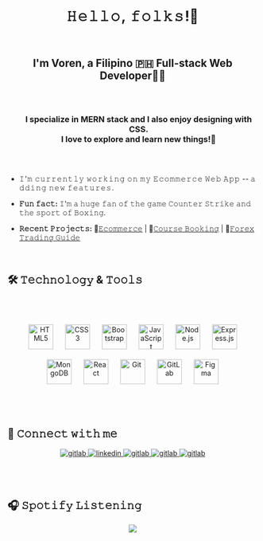 # <div align="center">𝙷&#8202;𝚎&#8202;𝚕&#8202;𝚕&#8202;𝚘&#8202;,&#8202; 𝚏&#8202;𝚘&#8202;𝚕&#8202;𝚔&#8202;𝚜&#8202;!👋</div>  <br/>
  

## <div align="center">I'm Voren, a Filipino 🇵🇭 Full-stack Web Developer👨‍💻<br/><br/></div>

  
<div id="user-content-toc" align="center">
  <ul>
    <summary><h3 style="display: inline-block;"> I specialize in MERN stack and I also enjoy designing with CSS. <br/>I love to explore and learn new things!🚀</h3></summary>
  </ul>
</div> <br/>
  

- 𝙸&#8202;’&#8202;𝚖 &#8202;𝚌&#8202;𝚞&#8202;𝚛&#8202;𝚛&#8202;𝚎&#8202;𝚗&#8202;𝚝&#8202;𝚕&#8202;𝚢&#8202; 𝚠&#8202;𝚘&#8202;𝚛&#8202;𝚔&#8202;𝚒&#8202;𝚗&#8202;𝚐&#8202;  𝚘&#8202;𝚗 &#8202;𝚖&#8202;𝚢&#8202; 𝙴&#8202;𝚌&#8202;𝚘&#8202;𝚖&#8202;𝚖&#8202;𝚎&#8202;𝚛&#8202;𝚌&#8202;𝚎&#8202; 𝚆&#8202;𝚎&#8202;𝚋 &#8202;𝙰&#8202;𝚙&#8202;𝚙&#8202; -- 𝚊&#8202;𝚍&#8202;𝚍&#8202;𝚒&#8202;𝚗&#8202;𝚐&#8202; 𝚗&#8202;𝚎&#8202;𝚠&#8202; 𝚏&#8202;𝚎&#8202;𝚊&#8202;𝚝&#8202;𝚞&#8202;𝚛&#8202;𝚎&#8202;𝚜&#8202;.  
    

- <strong>𝙵𝚞𝚗 𝚏𝚊𝚌𝚝:</strong> 𝙸'𝚖 𝚊 𝚑𝚞𝚐𝚎 𝚏𝚊𝚗 𝚘𝚏 𝚝𝚑𝚎 𝚐𝚊𝚖𝚎 𝙲𝚘𝚞𝚗𝚝𝚎𝚛 𝚂𝚝𝚛𝚒𝚔𝚎 𝚊𝚗𝚍 𝚝𝚑𝚎 𝚜𝚙𝚘𝚛𝚝 𝚘𝚏 𝙱𝚘𝚡𝚒𝚗𝚐.  

  
- <strong>𝚁𝚎𝚌𝚎𝚗𝚝 𝙿𝚛𝚘𝚓𝚎𝚌𝚝𝚜:</strong> 🛒<a href="https://voren-ecommerce-app.vercel.app/">𝙴𝚌𝚘𝚖𝚖𝚎𝚛𝚌𝚎</a> | 🏫<a href="https://codelab-react.vercel.app/">𝙲𝚘𝚞𝚛𝚜𝚎 𝙱𝚘𝚘𝚔𝚒𝚗𝚐</a> | 📖<a href="https://fxdotnotes.vercel.app/">𝙵𝚘𝚛𝚎𝚡 𝚃𝚛𝚊𝚍𝚒𝚗𝚐 𝙶𝚞𝚒𝚍𝚎</a>

<br/>

## 🛠️ 𝚃𝚎𝚌𝚑𝚗𝚘𝚕𝚘𝚐𝚢 & 𝚃𝚘𝚘𝚕𝚜


### &nbsp;  
<div align="center">  
<a href="https://en.wikipedia.org/wiki/HTML5" target="_blank"><img style="margin: 10px" src="https://profilinator.rishav.dev/skills-assets/html5-original-wordmark.svg" alt="HTML5" height="50" /></a>  
<a href="https://www.w3schools.com/css/" target="_blank"><img style="margin: 10px" src="https://profilinator.rishav.dev/skills-assets/css3-original-wordmark.svg" alt="CSS3" height="50" /></a>  
<a href="https://getbootstrap.com/docs/3.4/javascript/" target="_blank"><img style="margin: 10px" src="https://profilinator.rishav.dev/skills-assets/bootstrap-plain.svg" alt="Bootstrap" height="50" /></a>  
<a href="https://www.javascript.com/" target="_blank"><img style="margin: 10px" src="https://profilinator.rishav.dev/skills-assets/javascript-original.svg" alt="JavaScript" height="50" /></a>  
<a href="https://nodejs.org/" target="_blank"><img style="margin: 10px" src="https://profilinator.rishav.dev/skills-assets/nodejs-original-wordmark.svg" alt="Node.js" height="50" /></a>  
<a href="https://expressjs.com/" target="_blank"><img style="margin: 10px" src="https://profilinator.rishav.dev/skills-assets/express-original-wordmark.svg" alt="Express.js" height="50" /></a>  
<a href="https://www.mongodb.com/" target="_blank"><img style="margin: 10px" src="https://profilinator.rishav.dev/skills-assets/mongodb-original-wordmark.svg" alt="MongoDB" height="50" /></a>  
<a href="https://reactjs.org/" target="_blank"><img style="margin: 10px" src="https://profilinator.rishav.dev/skills-assets/react-original-wordmark.svg" alt="React" height="50" /></a>  
<a href="https://github.com/" target="_blank"><img style="margin: 10px" src="https://profilinator.rishav.dev/skills-assets/git-scm-icon.svg" alt="Git" height="50" /></a>  
<a href="https://about.gitlab.com/" target="_blank"><img style="margin: 10px" src="https://profilinator.rishav.dev/skills-assets/gitlab.svg" alt="GitLab" height="50" /></a>  
<a href="https://www.figma.com/" target="_blank"><img style="margin: 10px" src="https://profilinator.rishav.dev/skills-assets/figma-icon.svg" alt="Figma" height="50" /></a>  
</div>  

<br/>  <br/> 


## 📱 𝙲𝚘𝚗𝚗𝚎𝚌𝚝 𝚠𝚒𝚝𝚑 𝚖𝚎  
<div align="center">
  
<a href="mailto:tejuco.voren@gmail.com" target="_blank">
<img src=https://img.shields.io/badge/gmail-DC143C.svg?&style=for-the-badge&logo=gmail&logoColor=white alt=gitlab style="margin-bottom: 5px;" />
</a>
  
<a href="https://linkedin.com/in/tejucovoren" target="_blank">
<img src=https://img.shields.io/badge/linkedin-%231E77B5.svg?&style=for-the-badge&logo=linkedin&logoColor=white alt=linkedin style="margin-bottom: 5px;" />
</a>

<a href="https://m.me/v0e2i2t1" target="_blank">
<img src=https://img.shields.io/badge/messenger-87CEEB.svg?&style=for-the-badge&logo=messenger&logoColor=white alt=gitlab style="margin-bottom: 5px;" />
</a>

<a href="https://gitlab.com/voren_git" target="_blank">
<img src=https://img.shields.io/badge/gitlab-330F63.svg?&style=for-the-badge&logo=gitlab&logoColor=white alt=gitlab style="margin-bottom: 5px;" />
</a>  

<a href="https://t.me/v_dev_mobius" target="_blank">
<img src=https://img.shields.io/badge/telegram-ADD8E6.svg?&style=for-the-badge&logo=telegram&logoColor=white alt=gitlab style="margin-bottom: 5px;" />
</a>
  

  
</div>
  

<br/>  <br/>


## 🎧 𝚂𝚙𝚘𝚝𝚒𝚏𝚢 𝙻𝚒𝚜𝚝𝚎𝚗𝚒𝚗𝚐  
<div align="center"><img src="https://spotify-github-profile.vercel.app/api/view?uid=7bgvvq6gfhgpwg8kwmvtuoo4z&cover_image=true&theme=default&show_offline=false&background_color=121212&interchange=false" /></div>
<br />
